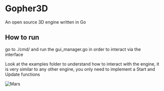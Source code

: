 # Gopher3D
An open source 3D engine written in Go

## How to run

go to ./cmd/ and run the gui_manager.go in order to interact via the interface

Look at the examples folder to understand how to interact with the engine, it is very similar to any other engine, you only need to implement a Start and Update functions

![Mars](https://github.com/nicolasmd87/Gopher3D/assets/8224408/09d2a39b-c1cb-4548-87fb-1a877df24453)
